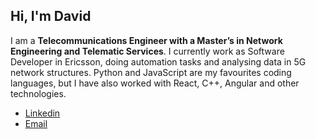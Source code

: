 ## Hi, I'm David

I am a **Telecommunications Engineer with a Master’s in Network Engineering and Telematic Services**. I currently work as Software Developer in Ericsson, doing automation tasks and analysing data in 5G network structures.
Python and JavaScript are my favourites coding languages, but I have also worked with React, C++, Angular and other technologies.

- [Linkedin](https://www.linkedin.com/in/david-plaza-benito-8a7998233/)
- [Email](david.plaza.benito@gmail.com)

<!--
**DavidPBen/DavidPBen** is a ✨ _special_ ✨ repository because its `README.md` (this file) appears on your GitHub profile.

Here are some ideas to get you started:

- 🔭 I’m currently working on ...
- 🌱 I’m currently learning ...
- 👯 I’m looking to collaborate on ...
- 🤔 I’m looking for help with ...
- 💬 Ask me about ...
- 📫 How to reach me: ...
- 😄 Pronouns: ...
- ⚡ Fun fact: ...
-->
